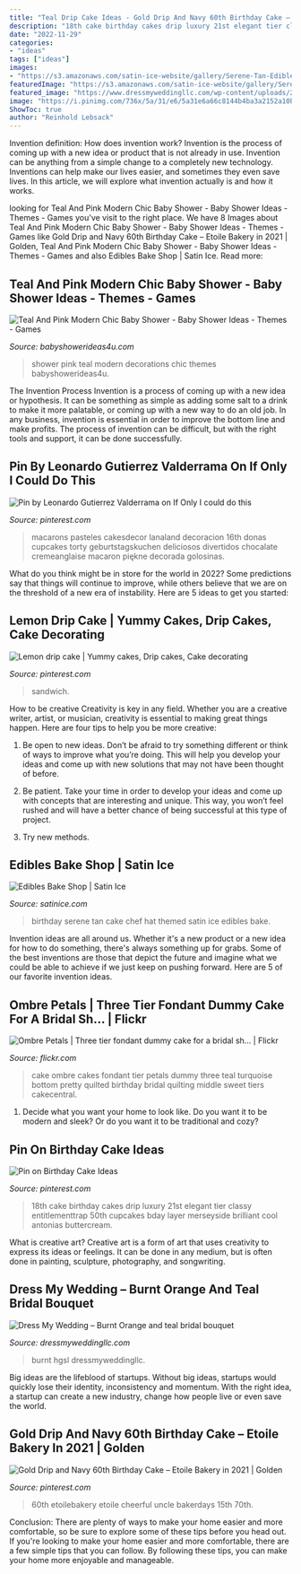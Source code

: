```yaml
---
title: "Teal Drip Cake Ideas - Gold Drip And Navy 60th Birthday Cake – Etoile Bakery In 2021"
description: "18th cake birthday cakes drip luxury 21st elegant tier classy entitlementtrap 50th cupcakes bday layer merseyside brilliant cool antonias buttercream"
date: "2022-11-29"
categories:
- "ideas"
tags: ["ideas"]
images:
- "https://s3.amazonaws.com/satin-ice-website/gallery/Serene-Tan-Edibles-Bake-Shop-Birthday-Baby-28.jpg?mtime=20170518143756"
featuredImage: "https://s3.amazonaws.com/satin-ice-website/gallery/Serene-Tan-Edibles-Bake-Shop-Birthday-Baby-28.jpg?mtime=20170518143756"
featured_image: "https://www.dressmyweddingllc.com/wp-content/uploads/2019/04/il_fullxfull.872636389_hgsl-768x1151.jpg"
image: "https://i.pinimg.com/736x/5a/31/e6/5a31e6a66c8144b4ba3a2152a10bb46a.jpg"
ShowToc: true
author: "Reinhold Lebsack"
---
```



Invention definition: How does invention work?
Invention is the process of coming up with a new idea or product that is not already in use. Invention can be anything from a simple change to a completely new technology. Inventions can help make our lives easier, and sometimes they even save lives. In this article, we will explore what invention actually is and how it works.

	

		
looking for Teal And Pink Modern Chic Baby Shower - Baby Shower Ideas - Themes - Games you've visit to the right place. We have 8 Images about Teal And Pink Modern Chic Baby Shower - Baby Shower Ideas - Themes - Games like Gold Drip and Navy 60th Birthday Cake – Etoile Bakery in 2021 | Golden, Teal And Pink Modern Chic Baby Shower - Baby Shower Ideas - Themes - Games and also Edibles Bake Shop | Satin Ice. Read more:
		
    
## Teal And Pink Modern Chic Baby Shower - Baby Shower Ideas - Themes - Games

<img loading=lazy src="http://www.babyshowerideas4u.com/wp-content/uploads/2016/05/Teal-And-Pink-Modern-Chic-Baby-Shower-Decorations-600x800.jpg" onerror="this.onerror=null;this.src='https://tse2.mm.bing.net/th?id=OIP.z2FAPgmg_7A8ZMUJC6SJtAHaJ4&amp;pid=15.1';" alt="Teal And Pink Modern Chic Baby Shower - Baby Shower Ideas - Themes - Games">

_Source: babyshowerideas4u.com_

>shower pink teal modern decorations chic themes babyshowerideas4u. 

	

The Invention Process
Invention is a process of coming up with a new idea or hypothesis. It can be something as simple as adding some salt to a drink to make it more palatable, or coming up with a new way to do an old job. In any business, invention is essential in order to improve the bottom line and make profits. The process of invention can be difficult, but with the right tools and support, it can be done successfully.

    
## Pin By Leonardo Gutierrez Valderrama On If Only I Could Do This

<img loading=lazy src="https://i.pinimg.com/736x/ef/74/3f/ef743ffed749d70aeb77bc1678ca6559.jpg" onerror="this.onerror=null;this.src='https://tse4.mm.bing.net/th?id=OIP.qvls51lTh-JQbsU0RlmbQgHaJ4&amp;pid=15.1';" alt="Pin by Leonardo Gutierrez Valderrama on If Only I could do this">

_Source: pinterest.com_

>macarons pasteles cakesdecor lanaland decoracion 16th donas cupcakes torty geburtstagskuchen deliciosos divertidos chocalate cremeanglaise macaron piękne decorada golosinas. 

	

What do you think might be in store for the world in 2022? Some predictions say that things will continue to improve, while others believe that we are on the threshold of a new era of instability. Here are 5 ideas to get you started: 

    
## Lemon Drip Cake | Yummy Cakes, Drip Cakes, Cake Decorating

<img loading=lazy src="https://i.pinimg.com/736x/48/b3/4d/48b34d692bae5842d0722086beaba1e8.jpg" onerror="this.onerror=null;this.src='https://tse4.mm.bing.net/th?id=OIP.OkABnY8SUSBrc3zqvr-A8wHaHa&amp;pid=15.1';" alt="Lemon drip cake | Yummy cakes, Drip cakes, Cake decorating">

_Source: pinterest.com_

>sandwich. 

	

How to be creative
Creativity is key in any field. Whether you are a creative writer, artist, or musician, creativity is essential to making great things happen. Here are four tips to help you be more creative:
1. Be open to new ideas. Don’t be afraid to try something different or think of ways to improve what you’re doing. This will help you develop your ideas and come up with new solutions that may not have been thought of before.

2. Be patient. Take your time in order to develop your ideas and come up with concepts that are interesting and unique. This way, you won’t feel rushed and will have a better chance of being successful at this type of project.

3. Try new methods.

    
## Edibles Bake Shop | Satin Ice

<img loading=lazy src="https://s3.amazonaws.com/satin-ice-website/gallery/Serene-Tan-Edibles-Bake-Shop-Birthday-Baby-28.jpg?mtime=20170518143756" onerror="this.onerror=null;this.src='https://tse2.mm.bing.net/th?id=OIP.r5yp_7VUKMpqqYZnZ30zVAHaLG&amp;pid=15.1';" alt="Edibles Bake Shop | Satin Ice">

_Source: satinice.com_

>birthday serene tan cake chef hat themed satin ice edibles bake. 

	

Invention ideas are all around us. Whether it's a new product or a new idea for how to do something, there's always something up for grabs. Some of the best inventions are those that depict the future and imagine what we could be able to achieve if we just keep on pushing forward. Here are 5 of our favorite invention ideas.

    
## Ombre Petals | Three Tier Fondant Dummy Cake For A Bridal Sh… | Flickr

<img loading=lazy src="https://c2.staticflickr.com/8/7254/7674582168_11739e5a8b_b.jpg" onerror="this.onerror=null;this.src='https://tse4.mm.bing.net/th?id=OIP.UAYvk9NcljiJHt6hlpsi_QHaLG&amp;pid=15.1';" alt="Ombre Petals | Three tier fondant dummy cake for a bridal sh… | Flickr">

_Source: flickr.com_

>cake ombre cakes fondant tier petals dummy three teal turquoise bottom pretty quilted birthday bridal quilting middle sweet tiers cakecentral. 

	

1. Decide what you want your home to look like. Do you want it to be modern and sleek? Or do you want it to be traditional and cozy?

    
## Pin On Birthday Cake Ideas

<img loading=lazy src="https://i.pinimg.com/736x/92/66/21/926621a4e1bd070fc90398d1128f9717.jpg" onerror="this.onerror=null;this.src='https://tse3.mm.bing.net/th?id=OIP.yi_K_K3E-TPj7Db5AA_s3AHaL3&amp;pid=15.1';" alt="Pin on Birthday Cake Ideas">

_Source: pinterest.com_

>18th cake birthday cakes drip luxury 21st elegant tier classy entitlementtrap 50th cupcakes bday layer merseyside brilliant cool antonias buttercream. 

	

What is creative art?
Creative art is a form of art that uses creativity to express its ideas or feelings. It can be done in any medium, but is often done in painting, sculpture, photography, and songwriting.

    
## Dress My Wedding – Burnt Orange And Teal Bridal Bouquet

<img loading=lazy src="https://www.dressmyweddingllc.com/wp-content/uploads/2019/04/il_fullxfull.872636389_hgsl-768x1151.jpg" onerror="this.onerror=null;this.src='https://tse1.mm.bing.net/th?id=OIP.1IPVX08yb-P6pZ2oFPxR0wHaLG&amp;pid=15.1';" alt="Dress My Wedding – Burnt Orange and teal bridal bouquet">

_Source: dressmyweddingllc.com_

>burnt hgsl dressmyweddingllc. 

	

Big ideas are the lifeblood of startups. Without big ideas, startups would quickly lose their identity, inconsistency and momentum. With the right idea, a startup can create a new industry, change how people live or even save the world.

    
## Gold Drip And Navy 60th Birthday Cake – Etoile Bakery In 2021 | Golden

<img loading=lazy src="https://i.pinimg.com/736x/5a/31/e6/5a31e6a66c8144b4ba3a2152a10bb46a.jpg" onerror="this.onerror=null;this.src='https://tse4.mm.bing.net/th?id=OIP.bjx18BLS2W5b8EU28VJO7wHaJ3&amp;pid=15.1';" alt="Gold Drip and Navy 60th Birthday Cake – Etoile Bakery in 2021 | Golden">

_Source: pinterest.com_

>60th etoilebakery etoile cheerful uncle bakerdays 15th 70th. 

	

Conclusion: There are plenty of ways to make your home easier and more comfortable, so be sure to explore some of these tips before you head out.
If you're looking to make your home easier and more comfortable, there are a few simple tips that you can follow. By following these tips, you can make your home more enjoyable and manageable.

